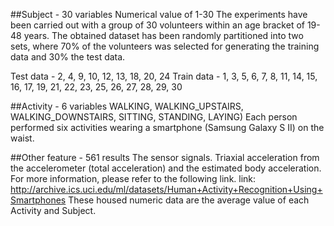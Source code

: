 ##Subject - 30 variables
Numerical value of 1-30
The experiments have been carried out with a group of 30 volunteers within an age bracket of 19-48 years.
The obtained dataset has been randomly partitioned into two sets, where 70% of the volunteers was selected for generating the training data and 30% the test data. 

Test data - 2, 4, 9, 10, 12, 13, 18, 20, 24
Train data - 1, 3, 5, 6, 7, 8, 11, 14, 15, 16, 17, 19, 21, 22, 23, 25, 26, 27, 28, 29, 30

##Activity - 6 variables
WALKING, WALKING_UPSTAIRS, WALKING_DOWNSTAIRS, SITTING, STANDING, LAYING)
Each person performed six activities wearing a smartphone (Samsung Galaxy S II) on the waist.

##Other feature - 561 results
The sensor signals. Triaxial acceleration from the accelerometer (total acceleration) and the estimated body acceleration. 
For more information, please refer to the following link.
link: http://archive.ics.uci.edu/ml/datasets/Human+Activity+Recognition+Using+Smartphones
These housed numeric data are the average value of each Activity and Subject.